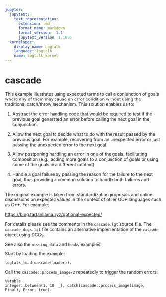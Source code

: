 ```yaml
---
jupyter:
  jupytext:
    text_representation:
      extension: .md
      format_name: markdown
      format_version: '1.1'
      jupytext_version: 1.16.6
  kernelspec:
    display_name: Logtalk
    language: logtalk
    name: logtalk_kernel
---
```


<!--
________________________________________________________________________

This file is part of Logtalk <https://logtalk.org/>  
SPDX-FileCopyrightText: 1998-2025 Paulo Moura <pmoura@logtalk.org>  
SPDX-License-Identifier: Apache-2.0

Licensed under the Apache License, Version 2.0 (the "License");
you may not use this file except in compliance with the License.
You may obtain a copy of the License at

    http://www.apache.org/licenses/LICENSE-2.0

Unless required by applicable law or agreed to in writing, software
distributed under the License is distributed on an "AS IS" BASIS,
WITHOUT WARRANTIES OR CONDITIONS OF ANY KIND, either express or implied.
See the License for the specific language governing permissions and
limitations under the License.
________________________________________________________________________
-->

# cascade

This example illustrates using expected terms to call a conjunction of
goals where any of them may cause an error condition without using the
traditional catch/throw mechanism. This solution enables us to:

1. Abstract the error handling code that would be required to test if
the previous goal generated an error before calling the next goal in
the conjunction.

2. Allow the next goal to decide what to do with the result passed by
the previous goal. For example, recovering from an unexpected error or
just passing the unexpected error to the next goal.

3. Allow postponing handling an error in one of the goals, facilitating
composition (e.g., adding more goals to a conjunction of goals or using
some of the goals in a different context).

4. Handle a goal failure by passing the reason for the failure to the
next goal, thus providing a common solution to handle both failures and
errors.

The original example is taken from standardization proposals and online
discussions on expected values in the context of other OOP languages such
as C++. For example:

https://blog.tartanllama.xyz/optional-expected/

For details please see the comments in the `cascade.lgt` source file. The
`cascade_dcgs.lgt` file contains an alternative implementation of the
`cascade` object using DCGs.

See also the `missing_data` and `books` examples.

Start by loading the example:

```logtalk
logtalk_load(cascade(loader)).
```

Call the `cascade::process_image/2` repeatedly to trigger the random errors:

```logtalk
%%table
integer::between(1, 10, _), catch(cascade::process_image(image, Final), Error, true).
```

<!--
Final = with_rainbow(smaller(sparkling_eyes(with_bow_tie(cropped(image))))).
Error = missing_cat.
Final = with_rainbow(smaller(sparkling_eyes(with_bow_tie(cropped(image))))).
Error = eyes_closed.
Final = with_rainbow(smaller(sparkling_eyes(with_bow_tie(cropped(image))))).
Error = missing_cat.
Final = with_rainbow(smaller(sparkling_eyes(with_bow_tie(cropped(image))))).
Error = sunny_day.
-->
